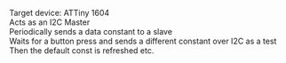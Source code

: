 Target device:  ATTiny 1604<br>
Acts as an I2C Master<br>
Periodically sends a data constant to a slave<br>
Waits for a button press and sends a different constant over I2C as a test<br>
Then the default const is refreshed etc.

